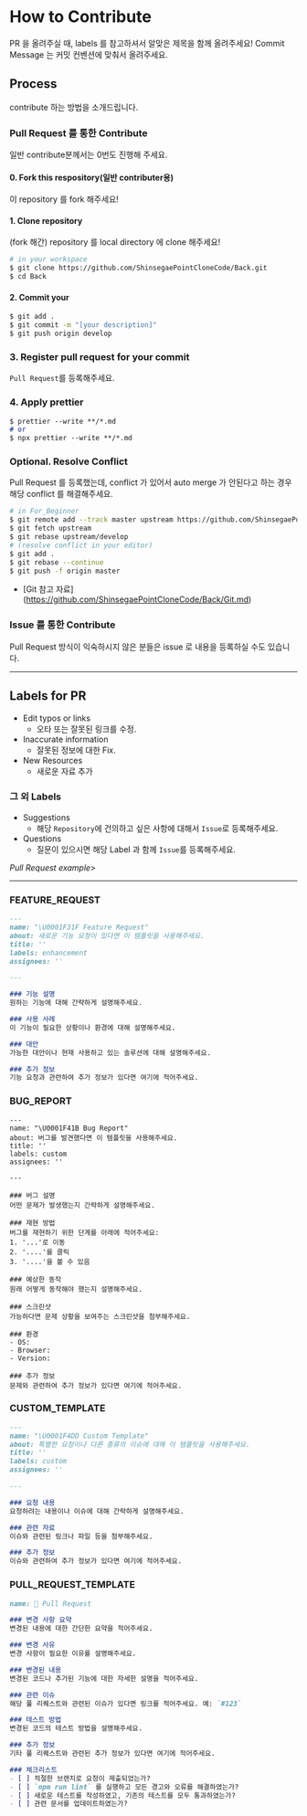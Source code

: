 # How to Contribute

PR 을 올려주실 때, labels 를 참고하셔서 알맞은 제목을 함께 올려주세요!
Commit Message 는 커밋 컨벤션에 맞춰서 올려주세요.

## Process

contribute 하는 방법을 소개드립니다.

### Pull Request 를 통한 Contribute

일반 contribute분께서는 0번도 진행해 주세요.

#### 0. Fork this respository(일반 contributer용)

이 repository 를 fork 해주세요!

#### 1. Clone repository

(fork 해간) repository 를 local directory 에 clone 해주세요!

```bash
# in your workspace
$ git clone https://github.com/ShinsegaePointCloneCode/Back.git
$ cd Back
```

#### 2. Commit your

```bash
$ git add .
$ git commit -m "[your description]"
$ git push origin develop
```

### 3. Register pull request for your commit

`Pull Request`를 등록해주세요.

### 4. Apply prettier

```markdown
$ prettier --write **/*.md
# or
$ npx prettier --write **/*.md
```

### Optional. Resolve Conflict

Pull Request 를 등록했는데, conflict 가 있어서 auto merge 가 안된다고 하는 경우 해당 conflict 를 해결해주세요.

```bash
# in For_Beginner
$ git remote add --track master upstream https://github.com/ShinsegaePointCloneCode
$ git fetch upstream
$ git rebase upstream/develop
# (resolve conflict in your editor)
$ git add .
$ git rebase --continue
$ git push -f origin master
```

- [Git 참고 자료] (https://github.com/ShinsegaePointCloneCode/Back/Git.md)

### Issue 를 통한 Contribute

Pull Request 방식이 익숙하시지 않은 분들은 issue 로 내용을 등록하실 수도 있습니다. 



---



## Labels for PR

- Edit typos or links
  - 오타 또는 잘못된 링크를 수정.
- Inaccurate information
  - 잘못된 정보에 대한 Fix.
- New Resources
  - 새로운 자료 추가

### 그 외 Labels

- Suggestions
  - 해당 `Repository`에 건의하고 싶은 사항에 대해서 `Issue`로 등록해주세요.
- Questions
  - 질문이 있으시면 해당 Label 과 함께 `Issue`를 등록해주세요.



_Pull Request example>_

---

### FEATURE_REQUEST

```markdown
---
name: "\U0001F31F Feature Request"
about: 새로운 기능 요청이 있다면 이 템플릿을 사용해주세요.
title: ''
labels: enhancement
assignees: ''

---

### 기능 설명
원하는 기능에 대해 간략하게 설명해주세요.

### 사용 사례
이 기능이 필요한 상황이나 환경에 대해 설명해주세요.

### 대안
가능한 대안이나 현재 사용하고 있는 솔루션에 대해 설명해주세요.

### 추가 정보
기능 요청과 관련하여 추가 정보가 있다면 여기에 적어주세요.
```

### BUG_REPORT

```
---
name: "\U0001F41B Bug Report"
about: 버그를 발견했다면 이 템플릿을 사용해주세요.
title: ''
labels: custom
assignees: ''

---

### 버그 설명
어떤 문제가 발생했는지 간략하게 설명해주세요.

### 재현 방법
버그를 재현하기 위한 단계를 아래에 적어주세요:
1. '...'로 이동
2. '....'를 클릭
3. '....'을 볼 수 있음

### 예상한 동작
원래 어떻게 동작해야 했는지 설명해주세요.

### 스크린샷
가능하다면 문제 상황을 보여주는 스크린샷을 첨부해주세요.

### 환경
- OS:
- Browser:
- Version:

### 추가 정보
문제와 관련하여 추가 정보가 있다면 여기에 적어주세요.
```

### CUSTOM_TEMPLATE

```markdown
---
name: "\U0001F4DD Custom Template"
about: 특별한 요청이나 다른 종류의 이슈에 대해 이 템플릿을 사용해주세요.
title: ''
labels: custom
assignees: ''

---

### 요청 내용
요청하려는 내용이나 이슈에 대해 간략하게 설명해주세요.

### 관련 자료
이슈와 관련된 링크나 파일 등을 첨부해주세요.

### 추가 정보
이슈와 관련하여 추가 정보가 있다면 여기에 적어주세요.
```



### PULL_REQUEST_TEMPLATE

```markdown
name: 🚀 Pull Request

### 변경 사항 요약
변경된 내용에 대한 간단한 요약을 적어주세요.

### 변경 사유
변경 사항이 필요한 이유를 설명해주세요.

### 변경된 내용
변경된 코드나 추가된 기능에 대한 자세한 설명을 적어주세요.

### 관련 이슈
해당 풀 리퀘스트와 관련된 이슈가 있다면 링크를 적어주세요. 예: `#123`

### 테스트 방법
변경된 코드의 테스트 방법을 설명해주세요.

### 추가 정보
기타 풀 리퀘스트와 관련된 추가 정보가 있다면 여기에 적어주세요.

### 체크리스트
- [ ] 적절한 브랜치로 요청이 제출되었는가?
- [ ] `npm run lint` 를 실행하고 모든 경고와 오류를 해결하였는가?
- [ ] 새로운 테스트를 작성하였고, 기존의 테스트를 모두 통과하였는가?
- [ ] 관련 문서를 업데이트하였는가?
```